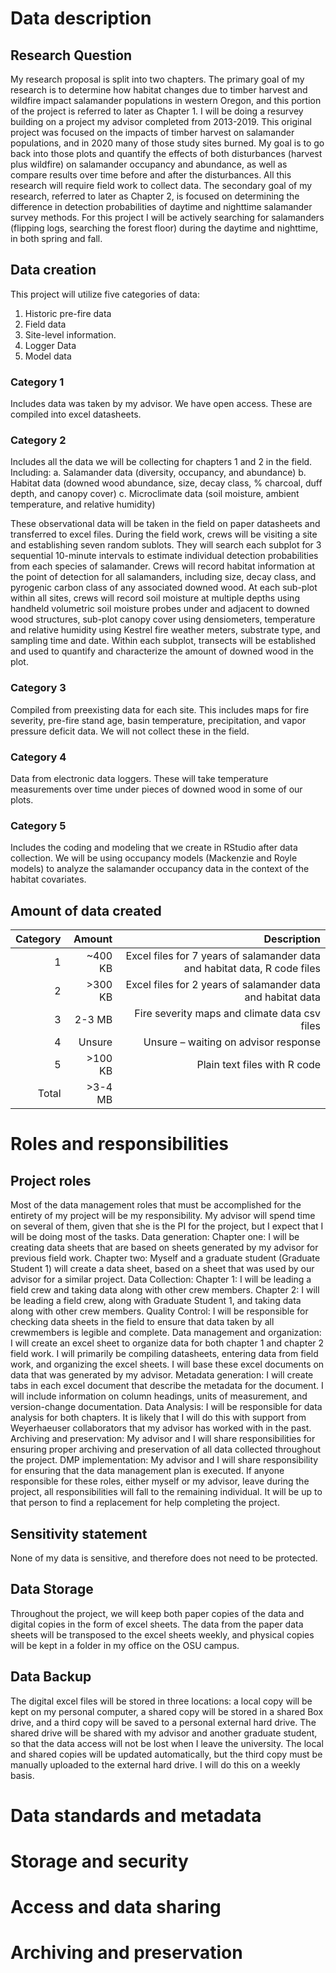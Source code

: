 # Data description

## Research Question
My research proposal is split into two chapters. The primary goal of my research is to determine how habitat changes due to timber harvest and wildfire impact salamander populations in western Oregon, and this portion of the project is referred to later as Chapter 1. I will be doing a resurvey building on a project my advisor completed from 2013-2019. This original project was focused on the impacts of timber harvest on salamander populations, and in 2020 many of those study sites burned. My goal is to go back into those plots and quantify the effects of both disturbances (harvest plus wildfire) on salamander occupancy and abundance, as well as compare results over time before and after the disturbances. All this research will require field work to collect data. The secondary goal of my research, referred to later as Chapter 2, is focused on determining the difference in detection probabilities of daytime and nighttime salamander survey methods. For this project I will be actively searching for salamanders (flipping logs, searching the forest floor) during the daytime and nighttime, in both spring and fall.

## Data creation

This project will utilize five categories of data:
1.	Historic pre-fire data
2.	Field data
3.	Site-level information. 
4.	Logger Data
5.	Model data

### Category 1 
Includes data was taken by my advisor. We have open access. These are compiled into excel datasheets. 

### Category 2 
Includes all the data we will be collecting for chapters 1 and 2 in the field. Including:
a.	Salamander data (diversity, occupancy, and abundance) 
b.	Habitat data (downed wood abundance, size, decay class, % charcoal, duff depth, and canopy cover)
c.	Microclimate data (soil moisture, ambient temperature, and relative humidity) 

These observational data will be taken in the field on paper datasheets and transferred to excel files. During the field work, crews will be visiting a site and establishing seven random sublots. They will search each subplot for 3 sequential 10-minute intervals to estimate individual detection probabilities from each species of salamander. Crews will record habitat information at the point of detection for all salamanders, including size, decay class, and pyrogenic carbon class of any associated downed wood. At each sub-plot within all sites, crews will record soil moisture at multiple depths using handheld volumetric soil moisture probes under and adjacent to downed wood structures, sub-plot canopy cover using densiometers, temperature and relative humidity using Kestrel fire weather meters, substrate type, and sampling time and date. Within each subplot, transects will be established and used to quantify and characterize the amount of downed wood in the plot. 

### Category 3 
Compiled from preexisting data for each site. This includes maps for fire severity, pre-fire stand age, basin temperature, precipitation, and vapor pressure deficit data. We will not collect these in the field.

### Category 4 
Data from electronic data loggers. These will take temperature measurements over time under pieces of downed wood in some of our plots. 

### Category 5 
Includes the coding and modeling that we create in RStudio after data collection. We will be using occupancy models (Mackenzie and Royle models) to analyze the salamander occupancy data in the context of the habitat covariates.

## Amount of data created
|Category|Amount|Description|
|-------:|-----:|----------:|
|1|	~400 KB	|Excel files for 7 years of salamander data and habitat data, R code files|
|2|	>300 KB	|Excel files for 2 years of salamander data and habitat data|
|3|	2-3 MB	|Fire severity maps and climate data csv files|
|4|	Unsure	|Unsure – waiting on advisor response|
|5|	>100 KB	|Plain text files with R code|
|Total| 	>3-4 MB	| |


# Roles and responsibilities

## Project roles
Most of the data management roles that must be accomplished for the entirety of my project will be my responsibility. My advisor will spend time on several of them, given that she is the PI for the project, but I expect that I will be doing most of the tasks. 
Data generation: Chapter one: I will be creating data sheets that are based on sheets generated by my advisor for previous field work. Chapter two: Myself and a graduate student (Graduate Student 1) will create a data sheet, based on a sheet that was used by our advisor for a similar project.
Data Collection: Chapter 1: I will be leading a field crew and taking data along with other crew members. Chapter 2: I will be leading a field crew, along with Graduate Student 1, and taking data along with other crew members.
Quality Control: I will be responsible for checking data sheets in the field to ensure that data taken by all crewmembers is legible and complete.
Data management and organization: I will create an excel sheet to organize data for both chapter 1 and chapter 2 field work. I will primarily be compiling datasheets, entering data from field work, and organizing the excel sheets. I will base these excel documents on data that was generated by my advisor.
Metadata generation: I will create tabs in each excel document that describe the metadata for the document. I will include information on column headings, units of measurement, and version-change documentation.
Data Analysis: I will be responsible for data analysis for both chapters. It is likely that I will do this with support from Weyerhaeuser collaborators that my advisor has worked with in the past.
Archiving and preservation: My advisor and I will share responsibilities for ensuring proper archiving and preservation of all data collected throughout the project.
DMP implementation: My advisor and I will share responsibility for ensuring that the data management plan is executed.
If anyone responsible for these roles, either myself or my advisor, leave during the project, all responsibilities will fall to the remaining individual. It will be up to that person to find a replacement for help completing the project.

## Sensitivity statement
None of my data is sensitive, and therefore does not need to be protected.


## Data Storage
Throughout the project, we will keep both paper copies of the data and digital copies in the form of excel sheets. The data from the paper data sheets will be transposed to the excel sheets weekly, and physical copies will be kept in a folder in my office on the OSU campus. 

## Data Backup
The digital excel files will be stored in three locations: a local copy will be kept on my personal computer, a shared copy will be stored in a shared Box drive, and a third copy will be saved to a personal external hard drive. The shared drive will be shared with my advisor and another graduate student, so that the data access will not be lost when I leave the university. The local and shared copies will be updated automatically, but the third copy must be manually uploaded to the external hard drive. I will do this on a weekly basis.


# Data standards and metadata

# Storage and security

# Access and data sharing

# Archiving and preservation
